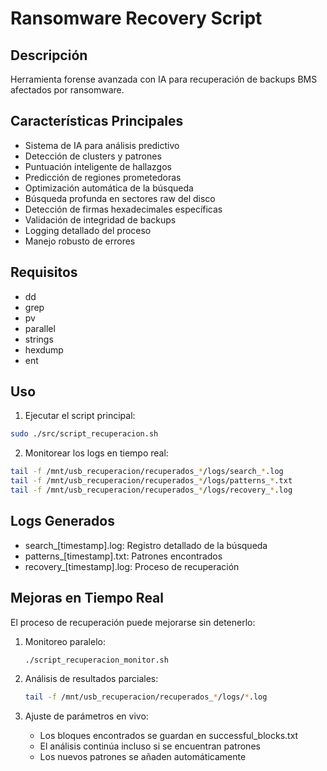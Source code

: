 # Ransomware Recovery Script

## Descripción
Herramienta forense avanzada con IA para recuperación de backups BMS afectados por ransomware.

## Características Principales
- Sistema de IA para análisis predictivo
- Detección de clusters y patrones
- Puntuación inteligente de hallazgos
- Predicción de regiones prometedoras
- Optimización automática de la búsqueda
- Búsqueda profunda en sectores raw del disco
- Detección de firmas hexadecimales específicas
- Validación de integridad de backups
- Logging detallado del proceso
- Manejo robusto de errores

## Requisitos
- dd
- grep
- pv
- parallel
- strings
- hexdump
- ent

## Uso

1. Ejecutar el script principal:
```bash
sudo ./src/script_recuperacion.sh
```

2. Monitorear los logs en tiempo real:
```bash
tail -f /mnt/usb_recuperacion/recuperados_*/logs/search_*.log
tail -f /mnt/usb_recuperacion/recuperados_*/logs/patterns_*.txt
tail -f /mnt/usb_recuperacion/recuperados_*/logs/recovery_*.log
```

## Logs Generados
- search_[timestamp].log: Registro detallado de la búsqueda
- patterns_[timestamp].txt: Patrones encontrados
- recovery_[timestamp].log: Proceso de recuperación

## Mejoras en Tiempo Real

El proceso de recuperación puede mejorarse sin detenerlo:

1. Monitoreo paralelo:
   ```bash
   ./script_recuperacion_monitor.sh
   ```

2. Análisis de resultados parciales:
   ```bash
   tail -f /mnt/usb_recuperacion/recuperados_*/logs/*.log
   ```

3. Ajuste de parámetros en vivo:
   - Los bloques encontrados se guardan en successful_blocks.txt
   - El análisis continúa incluso si se encuentran patrones
   - Los nuevos patrones se añaden automáticamente
